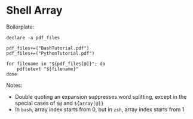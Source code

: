 
Shell Array
===========


Boilerplate:

```shell
declare -a pdf_files

pdf_files+=("BashTutorial.pdf")
pdf_files+=("PythonTutorial.pdf")

for filename in "${pdf_files[@]}"; do
    pdftotext "${filename}"
done
```

Notes:
* Double quoting an expansion suppresses word splitting, except in the special cases of `$@` and `${array[@]}`
* In `bash`, array index starts from 0, but in `zsh`, array index starts from 1
